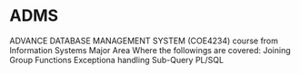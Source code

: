 # ADMS
ADVANCE DATABASE MANAGEMENT SYSTEM (COE4234) course from Information Systems Major Area 
Where the followings are covered:
Joining
Group Functions
Exceptiona
handling
Sub-Query
PL/SQL

